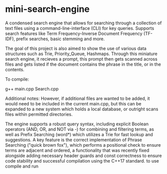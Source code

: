 # mini-search-engine
A condensed search engine that allows for searching through a collection of text files using a command-line-interface (CLI) for key queries. 
Supports search features like  Term Frequency-Inverse Document Frequency (TF-IDF), prefix searches, basic stemming and more. 

The goal of this project is also aimed to show the use of various data structures such as Trie, Priority_Queue, Hashmaps.
Through this miniature search engine, it recieves a prompt, this prompt then gets scanned across files and gets listed if the document contains the phrase in the title, or in the contents.

To compile:

g++ main.cpp Search.cpp

Additional notes:
However, if additional files are wanted to be added, it would need to be included in the current main.cpp, but this can be expanded to a new system which holds a local database, or outright scans files within permitted directories.

The engine supports a robust query syntax, including explicit Boolean operators (AND, OR, and NOT via -) for combining and filtering terms, as well as Prefix Searching (word*) which utilizes a Trie for fast lookup and suggestions. A key feature is the correct implementation of Phrase Searching ("quick brown fox"), which performs a positional check to ensure terms are adjacent and ordered, a functionality that was recently fixed alongside adding necessary header guards and const correctness to ensure code stability and successful compilation using the C++17 standard.
to use
compile and run
